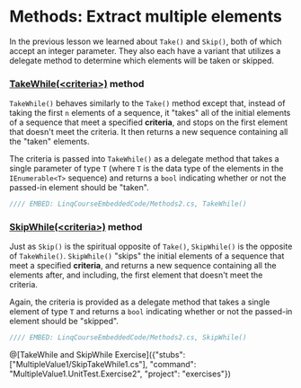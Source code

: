 # Methods: Extract multiple elements

In the previous lesson we learned about `Take()` and `Skip()`, both of which accept an integer parameter. They also each have a variant that utilizes a delegate method to determine which elements will be taken or skipped.

### [TakeWhile(&lt;criteria&gt;)](https://msdn.microsoft.com/en-us/library/bb534804%28v=vs.110%29.aspx) method
`TakeWhile()` behaves similarly to the `Take()` method except that, instead of taking the first `n` elements of a sequence, it "takes" all of the initial elements of a sequence that meet a specified **criteria**, and stops on the first element that doesn't meet the criteria. It then returns a new sequence containing all the "taken" elements.

The criteria is passed into `TakeWhile()` as a delegate method that takes a single parameter of type `T` (where `T` is the data type of the elements in the `IEnumerable<T>` sequence) and returns a `bool` indicating whether or not the passed-in element should be "taken".

```csharp
//// EMBED: LinqCourseEmbeddedCode/Methods2.cs, TakeWhile()
```

### [SkipWhile(&lt;criteria&gt;)](https://msdn.microsoft.com/en-us/library/bb549075%28v=vs.110%29.aspx) method
Just as `Skip()` is the spiritual opposite of `Take()`, `SkipWhile()` is the opposite of `TakeWhile()`. `SkipWhile()` "skips" the initial elements of a sequence that meet a specified **criteria**, and returns a new sequence containing all the elements after, and including, the first element that doesn't meet the criteria.

Again, the criteria is provided as a delegate method that takes a single element of type `T` and returns a `bool` indicating whether or not the passed-in element should be "skipped".

```csharp
//// EMBED: LinqCourseEmbeddedCode/Methods2.cs, SkipWhile()
```

@[TakeWhile and SkipWhile Exercise]({"stubs": ["MultipleValue1/SkipTakeWhile1.cs"], "command": "MultipleValue1.UnitTest.Exercise2", "project": "exercises"})
